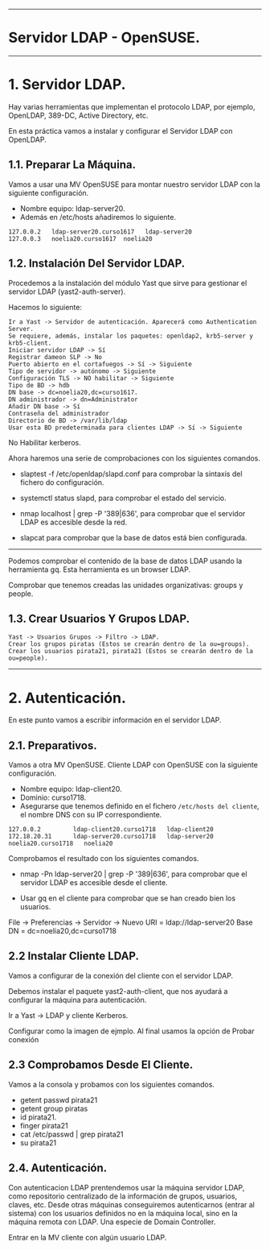 ___

# **Servidor LDAP - OpenSUSE.**

---

# **1. Servidor LDAP.**

Hay varias herramientas que implementan el protocolo LDAP, por ejemplo, OpenLDAP, 389-DC, Active Directory, etc.

En esta práctica vamos a instalar y configurar el Servidor LDAP con OpenLDAP.

## **1.1. Preparar La Máquina.**

Vamos a usar una MV OpenSUSE para montar nuestro servidor LDAP con la siguiente configuración.

* Nombre equipo: ldap-server20.
* Además en /etc/hosts añadiremos lo siguiente.

~~~
127.0.0.2   ldap-server20.curso1617   ldap-server20
127.0.0.3   noelia20.curso1617  noelia20
~~~

## **1.2. Instalación Del Servidor LDAP.**

Procedemos a la instalación del módulo Yast que sirve para gestionar el servidor LDAP (yast2-auth-server).

Hacemos lo siguiente:

    Ir a Yast -> Servidor de autenticación. Aparecerá como Authentication Server.
    Se requiere, además, instalar los paquetes: openldap2, krb5-server y krb5-client.
    Iniciar servidor LDAP -> Sí    
    Registrar dameon SLP -> No
    Puerto abierto en el cortafuegos -> Sí -> Siguiente
    Tipo de servidor -> autónomo -> Siguiente
    Configuración TLS -> NO habilitar -> Siguiente
    Tipo de BD -> hdb
    DN base -> dc=noelia20,dc=curso1617.
    DN administrador -> dn=Administrator
    Añadir DN base -> Sí
    Contraseña del administrador
    Directorio de BD -> /var/lib/ldap
    Usar esta BD predeterminada para clientes LDAP -> Sí -> Siguiente

No Habilitar kerberos.

Ahora haremos una serie de comprobaciones con los siguientes comandos.

* slaptest -f /etc/openldap/slapd.conf para comprobar la sintaxis del fichero do configuración.

* systemctl status slapd, para comprobar el estado del servicio.

* nmap localhost | grep -P '389|636', para comprobar que el servidor LDAP es accesible desde la red.

* slapcat para comprobar que la base de datos está bien configurada.

---

Podemos comprobar el contenido de la base de datos LDAP usando la herramienta gq. Esta herramienta es un browser LDAP.

Comprobar que tenemos creadas las unidades organizativas: groups y people.

## **1.3. Crear Usuarios Y Grupos LDAP.**

    Yast -> Usuarios Grupos -> Filtro -> LDAP.
    Crear los grupos piratas (Estos se crearán dentro de la ou=groups).
    Crear los usuarios pirata21, pirata21 (Estos se crearán dentro de la ou=people).

---

# **2. Autenticación.**

En este punto vamos a escribir información en el servidor LDAP.

## **2.1. Preparativos.**

Vamos a otra MV OpenSUSE. Cliente LDAP con OpenSUSE con la siguiente configuración.

* Nombre equipo: ldap-client20.
* Dominio: curso1718.
* Asegurarse que tenemos definido en el fichero `/etc/hosts del cliente`, el nombre DNS con su IP correspondiente.

~~~
127.0.0.2         ldap-client20.curso1718   ldap-client20
172.18.20.31      ldap-server20.curso1718   ldap-server20   noelia20.curso1718   noelia20
~~~

Comprobamos el resultado con los siguientes comandos.

* nmap -Pn ldap-server20 | grep -P '389|636', para comprobar que el servidor LDAP es accesible desde el cliente.

* Usar gq en el cliente para comprobar que se han creado bien los usuarios.

File -> Preferencias -> Servidor -> Nuevo
URI = ldap://ldap-server20
Base DN = dc=noelia20,dc=curso1718

## **2.2 Instalar Cliente LDAP.**

Vamos a configurar de la conexión del cliente con el servidor LDAP.

Debemos instalar el paquete yast2-auth-client, que nos ayudará a configurar la máquina para autenticación.

Ir a Yast -> LDAP y cliente Kerberos.

Configurar como la imagen de ejmplo. Al final usamos la opción de Probar conexión

## **2.3 Comprobamos Desde El Cliente.**

Vamos a la consola y probamos con los siguientes comandos.

* getent passwd pirata21
* getent group piratas
* id pirata21.
* finger pirata21
* cat /etc/passwd | grep pirata21
* su pirata21

## **2.4. Autenticación.**

Con autenticacion LDAP prentendemos usar la máquina servidor LDAP, como repositorio centralizado de la información de grupos, usuarios, claves, etc. Desde otras máquinas conseguiremos autenticarnos (entrar al sistema) con los usuarios definidos no en la máquina local, sino en la máquina remota con LDAP. Una especie de Domain Controller.

Entrar en la MV cliente con algún usuario LDAP.
